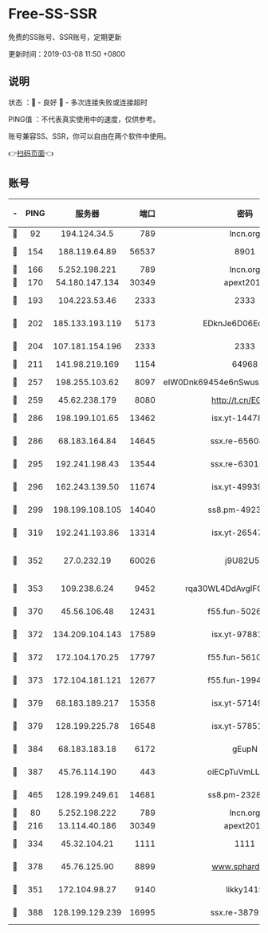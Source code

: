 # Free-SS-SSR

免费的SS账号、SSR账号，定期更新

更新时间：2019-03-08 11:50 +0800

## 说明

状态     ：🙂 - 良好 🙁 - 多次连接失败或连接超时

PING值   ：不代表真实使用中的速度，仅供参考。

账号兼容SS、SSR，你可以自由在两个软件中使用。

👉[扫码页面](https://liesauer.github.io/Free-SS-SSR/)👈

## 账号

|-|PING|服务器|端口|密码|加密方式|区域|
|:----:|:----:|:-----:|-----:|:----:|:----:|:----:|
|🙂|92|194.124.34.5|789|lncn.org|rc4|JP|
|🙂|154|188.119.64.89|56537|8901|aes-256-cfb|RU|
|🙂|166|5.252.198.221|789|lncn.org|rc4|JP|
|🙂|170|54.180.147.134|30349|apext2019|chacha20|KR|
|🙂|193|104.223.53.46|2333|2333|aes-256-cfb|US|
|🙂|202|185.133.193.119|5173|EDknJe6D06EoWDaw|aes-256-cfb|US|
|🙂|204|107.181.154.196|2333|2333|aes-256-cfb|US|
|🙂|211|141.98.219.169|1154|64968|chacha20|US|
|🙂|257|198.255.103.62|8097|eIW0Dnk69454e6nSwuspv9DmS201tQ0D|aes-256-cfb|US|
|🙂|259|45.62.238.179|8080|http://t.cn/EGJIyrl|rc4-md5|CA|
|🙂|286|198.199.101.65|13462|isx.yt-14478086|aes-256-cfb|US|
|🙂|286|68.183.164.84|14645|ssx.re-65608232|aes-256-cfb|US|
|🙂|295|192.241.198.43|13544|ssx.re-63012988|aes-256-cfb|US|
|🙂|296|162.243.139.50|11674|isx.yt-49939991|aes-256-cfb|US|
|🙂|299|198.199.108.105|14040|ss8.pm-49239037|aes-256-cfb|US|
|🙂|319|192.241.193.86|13314|isx.yt-26547627|aes-256-cfb|US|
|🙂|352|27.0.232.19|60026|j9U82U53|xchacha20-ietf-poly1305|HK|
|🙂|353|109.238.6.24|9452|rqa30WL4DdAvgIFG6Fs3znzTa|aes-256-cfb|FR|
|🙂|370|45.56.106.48|12431|f55.fun-50265389|aes-256-cfb|US|
|🙂|372|134.209.104.143|17589|isx.yt-97881825|aes-256-cfb|SG|
|🙂|372|172.104.170.25|17797|f55.fun-56102907|aes-256-cfb|SG|
|🙂|373|172.104.181.121|12677|f55.fun-19942121|aes-256-cfb|SG|
|🙂|379|68.183.189.217|15358|isx.yt-57149233|aes-256-cfb|SG|
|🙂|379|128.199.225.78|16548|isx.yt-57851820|aes-256-cfb|SG|
|🙂|384|68.183.183.18|6172|gEupN|aes-256-cfb|SG|
|🙂|387|45.76.114.190|443|oiECpTuVmLLxk4Ts|aes-256-cfb|AU|
|🙂|465|128.199.249.61|14681|ss8.pm-23285637|aes-256-cfb|SG|
|🙂|80|5.252.198.222|789|lncn.org|rc4|JP|
|🙂|216|13.114.40.186|30349|apext2019|chacha20|JP|
|🙂|334|45.32.104.21|1111|1111|aes-256-cfb|SG|
|🙂|378|45.76.125.90|8899|www.sphard.com|aes-256-cfb|AU|
|🙁|351|172.104.98.27|9140|likky1415|aes-256-cfb|JP|
|🙁|388|128.199.129.239|16995|ssx.re-38792926|aes-256-cfb|SG|
